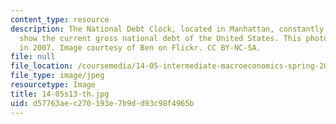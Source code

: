 ```yaml
---
content_type: resource
description: The National Debt Clock, located in Manhattan, constantly updates to
  show the current gross national debt of the United States. This photograph was taken
  in 2007. Image courtesy of Ben on Flickr. CC BY-NC-SA.
file: null
file_location: /coursemedia/14-05-intermediate-macroeconomics-spring-2013/d57763aec270193e7b9dd93c98f4965b_14-05s13-th.jpg
file_type: image/jpeg
resourcetype: Image
title: 14-05s13-th.jpg
uid: d57763ae-c270-193e-7b9d-d93c98f4965b
---
```

